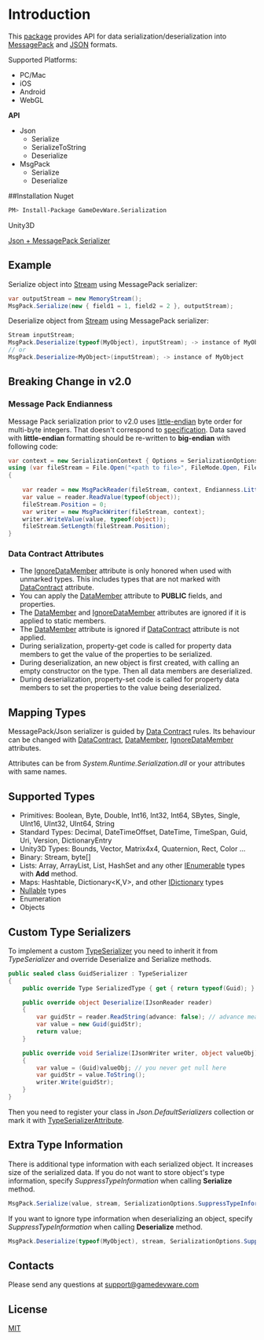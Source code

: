 # Introduction

This [package](https://www.assetstore.unity3d.com/#!/content/59918) provides API for data serialization/deserialization into [MessagePack](https://en.wikipedia.org/wiki/MessagePack) and [JSON](https://ru.wikipedia.org/wiki/JSON) formats. 

Supported Platforms:
* PC/Mac
* iOS
* Android
* WebGL

**API**
* Json
	* Serialize
	* SerializeToString
	* Deserialize
* MsgPack
	* Serialize
	* Deserialize

##Installation
Nuget
```bash
PM> Install-Package GameDevWare.Serialization 
```
Unity3D

[Json + MessagePack Serializer](https://www.assetstore.unity3d.com/#!/content/59918)

## Example
Serialize object into [Stream](https://msdn.microsoft.com/en-us/library/system.io.stream%28v=vs.90%29.aspx) using MessagePack serializer:
```csharp
var outputStream = new MemoryStream();
MsgPack.Serialize(new { field1 = 1, field2 = 2 }, outputStream);
```
Deserialize object from [Stream](https://msdn.microsoft.com/en-us/library/system.io.stream%28v=vs.90%29.aspx) using MessagePack serializer:
```csharp
Stream inputStream;
MsgPack.Deserialize(typeof(MyObject), inputStream); -> instance of MyObject
// or
MsgPack.Deserialize<MyObject>(inputStream); -> instance of MyObject
```

## Breaking Change in v2.0
### Message Pack Endianness
Message Pack serialization prior to v2.0 uses [little-endian](https://en.wikipedia.org/wiki/Endianness) byte order for multi-byte integers. That doesn't correspond to [specification](https://github.com/msgpack/msgpack/blob/master/spec.md). 
Data saved with **little-endian** formatting should be re-written to **big-endian** with following code:
```csharp
var context = new SerializationContext { Options = SerializationOptions.SuppressTypeInformation };
using (var fileStream = File.Open("<path to file>", FileMode.Open, FileAccess.ReadWrite))
{
				
	var reader = new MsgPackReader(fileStream, context, Endianness.LittleEndian);
	var value = reader.ReadValue(typeof(object)); 
	fileStream.Position = 0;                                                      
	var writer = new MsgPackWriter(fileStream, context);
	writer.WriteValue(value, typeof(object)); 
	fileStream.SetLength(fileStream.Position);
}
```
### Data Contract Attributes

* The [IgnoreDataMember](https://msdn.microsoft.com/en-us/library/system.runtime.serialization.ignoredatamemberattribute%28v=vs.110%29.aspx) attribute is only honored when used with unmarked types. This includes types that are not marked with [DataContract](https://msdn.microsoft.com/en-us/library/system.runtime.serialization.datacontractattribute%28v=vs.110%29.aspx) attribute.
* You can apply the [DataMember](https://msdn.microsoft.com/en-us/library/system.runtime.serialization.datamemberattribute%28v=vs.110%29.aspx) attribute to **PUBLIC** fields, and properties.
* The [DataMember](https://msdn.microsoft.com/en-us/library/system.runtime.serialization.datamemberattribute%28v=vs.110%29.aspx) and [IgnoreDataMember](https://msdn.microsoft.com/en-us/library/system.runtime.serialization.ignoredatamemberattribute%28v=vs.110%29.aspx) attributes are ignored if it is applied to static members.
* The [DataMember](https://msdn.microsoft.com/en-us/library/system.runtime.serialization.datamemberattribute%28v=vs.110%29.aspx) attribute is ignored if [DataContract](https://msdn.microsoft.com/en-us/library/system.runtime.serialization.datacontractattribute%28v=vs.110%29.aspx) attribute is not applied.
* During serialization, property-get code is called for property data members to get the value of the properties to be serialized.
* During deserialization, an new  object is first created, with calling an empty constructor on the type. Then all data members are deserialized.
* During deserialization, property-set code is called for property data members to set the properties to the value being deserialized.

## Mapping Types

MessagePack/Json serializer is guided by [Data Contract](https://msdn.microsoft.com/en-us/library/ms733127%28v=vs.110%29.aspx) rules. 
Its behaviour can be changed with [DataContract](https://msdn.microsoft.com/en-us/library/system.runtime.serialization.datacontractattribute%28v=vs.110%29.aspx), [DataMember](https://msdn.microsoft.com/en-us/library/system.runtime.serialization.datamemberattribute%28v=vs.110%29.aspx), [IgnoreDataMember](https://msdn.microsoft.com/en-us/library/system.runtime.serialization.ignoredatamemberattribute%28v=vs.110%29.aspx) attributes.

Attributes can be from *System.Runtime.Serialization.dll* or your attributes with same names. 

## Supported Types

* Primitives: Boolean, Byte, Double, Int16, Int32, Int64, SBytes, Single, UInt16, UInt32, UInt64, String
* Standard Types: Decimal, DateTimeOffset, DateTime, TimeSpan, Guid, Uri, Version, DictionaryEntry
* Unity3D Types: Bounds, Vector, Matrix4x4, Quaternion, Rect, Color ...
* Binary: Stream, byte[]
* Lists: Array, ArrayList, List<T>, HashSet<T> and any other [IEnumerable](https://msdn.microsoft.com/en-us/library/system.collections.ienumerable%28v=vs.110%29.aspx) types with **Add** method.
* Maps: Hashtable, Dictionary<K,V>, and other [IDictionary](https://msdn.microsoft.com/en-us/library/system.collections.idictionary%28v=vs.110%29.aspx) types
* [Nullable](https://msdn.microsoft.com/en-us/library/b3h38hb0%28v=vs.110%29.aspx) types
* Enumeration
* Objects

## Custom Type Serializers
To implement a custom [TypeSerializer](https://github.com/deniszykov/msgpack-unity3d/blob/master/Assets/Plugins/GameDevWare.Serialization/TypeSerializer.cs) you need to inherit it from *TypeSerializer* and override Deserialize and Serialize methods. 
```csharp
public sealed class GuidSerializer : TypeSerializer
{
	public override Type SerializedType { get { return typeof(Guid); } }

	public override object Deserialize(IJsonReader reader)
	{
		var guidStr = reader.ReadString(advance: false); // advance mean 'call reader.NextToken' after ReadString
		var value = new Guid(guidStr);
		return value;
	}

	public override void Serialize(IJsonWriter writer, object valueObj)
	{
		var value = (Guid)valueObj; // you never get null here
		var guidStr = value.ToString();
		writer.Write(guidStr);
	}
}
```
Then you need to register your class in *Json.DefaultSerializers* collection or mark it with [TypeSerializerAttribute](https://github.com/deniszykov/msgpack-unity3d/blob/master/Assets/Plugins/GameDevWare.Serialization/TypeSerializerAttribute.cs).

## Extra Type Information
There is additional type information with each serialized object. It increases size of the serialized data. If you do not want to store object's type information, specify *SuppressTypeInformation* when calling **Serialize** method.
```csharp
MsgPack.Serialize(value, stream, SerializationOptions.SuppressTypeInformation);
```
If you want to ignore type information when deserializing an object, specify *SuppressTypeInformation* when calling **Deserialize** method.
```csharp
MsgPack.Deserialize(typeof(MyObject), stream, SerializationOptions.SuppressTypeInformation);
```

## Contacts
Please send any questions at support@gamedevware.com

## License
[MIT](License.md)
